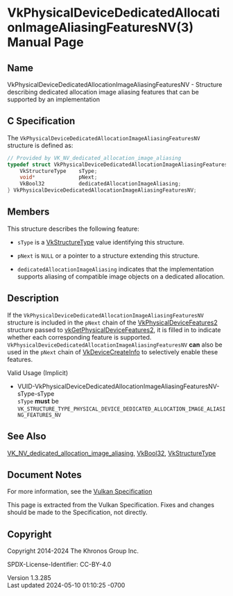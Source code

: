 # VkPhysicalDeviceDedicatedAllocationImageAliasingFeaturesNV(3) Manual Page

## Name

VkPhysicalDeviceDedicatedAllocationImageAliasingFeaturesNV - Structure
describing dedicated allocation image aliasing features that can be
supported by an implementation



## <a href="#_c_specification" class="anchor"></a>C Specification

The `VkPhysicalDeviceDedicatedAllocationImageAliasingFeaturesNV`
structure is defined as:

``` c
// Provided by VK_NV_dedicated_allocation_image_aliasing
typedef struct VkPhysicalDeviceDedicatedAllocationImageAliasingFeaturesNV {
    VkStructureType    sType;
    void*              pNext;
    VkBool32           dedicatedAllocationImageAliasing;
} VkPhysicalDeviceDedicatedAllocationImageAliasingFeaturesNV;
```

## <a href="#_members" class="anchor"></a>Members

This structure describes the following feature:

- `sType` is a [VkStructureType](https://registry.khronos.org/vulkan/specs/1.3-extensions/man/html/VkStructureType.html) value identifying
  this structure.

- `pNext` is `NULL` or a pointer to a structure extending this
  structure.

- <span id="features-dedicatedAllocationImageAliasing"></span>
  `dedicatedAllocationImageAliasing` indicates that the implementation
  supports aliasing of compatible image objects on a dedicated
  allocation.

## <a href="#_description" class="anchor"></a>Description

If the `VkPhysicalDeviceDedicatedAllocationImageAliasingFeaturesNV`
structure is included in the `pNext` chain of the
[VkPhysicalDeviceFeatures2](https://registry.khronos.org/vulkan/specs/1.3-extensions/man/html/VkPhysicalDeviceFeatures2.html) structure
passed to
[vkGetPhysicalDeviceFeatures2](https://registry.khronos.org/vulkan/specs/1.3-extensions/man/html/vkGetPhysicalDeviceFeatures2.html), it is
filled in to indicate whether each corresponding feature is supported.
`VkPhysicalDeviceDedicatedAllocationImageAliasingFeaturesNV` **can**
also be used in the `pNext` chain of
[VkDeviceCreateInfo](https://registry.khronos.org/vulkan/specs/1.3-extensions/man/html/VkDeviceCreateInfo.html) to selectively enable
these features.

Valid Usage (Implicit)

- <a
  href="#VUID-VkPhysicalDeviceDedicatedAllocationImageAliasingFeaturesNV-sType-sType"
  id="VUID-VkPhysicalDeviceDedicatedAllocationImageAliasingFeaturesNV-sType-sType"></a>
  VUID-VkPhysicalDeviceDedicatedAllocationImageAliasingFeaturesNV-sType-sType  
  `sType` **must** be
  `VK_STRUCTURE_TYPE_PHYSICAL_DEVICE_DEDICATED_ALLOCATION_IMAGE_ALIASING_FEATURES_NV`

## <a href="#_see_also" class="anchor"></a>See Also

[VK_NV_dedicated_allocation_image_aliasing](https://registry.khronos.org/vulkan/specs/1.3-extensions/man/html/VK_NV_dedicated_allocation_image_aliasing.html),
[VkBool32](https://registry.khronos.org/vulkan/specs/1.3-extensions/man/html/VkBool32.html), [VkStructureType](https://registry.khronos.org/vulkan/specs/1.3-extensions/man/html/VkStructureType.html)

## <a href="#_document_notes" class="anchor"></a>Document Notes

For more information, see the <a
href="https://registry.khronos.org/vulkan/specs/1.3-extensions/html/vkspec.html#VkPhysicalDeviceDedicatedAllocationImageAliasingFeaturesNV"
target="_blank" rel="noopener">Vulkan Specification</a>

This page is extracted from the Vulkan Specification. Fixes and changes
should be made to the Specification, not directly.

## <a href="#_copyright" class="anchor"></a>Copyright

Copyright 2014-2024 The Khronos Group Inc.

SPDX-License-Identifier: CC-BY-4.0

Version 1.3.285  
Last updated 2024-05-10 01:10:25 -0700
